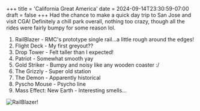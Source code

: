 +++
title = 'California Great America'
date = 2024-09-14T23:30:59-07:00
draft = false
+++
Had the chance to make a quick day trip to San Jose and visit CGA! Definitely a chill park overall, nothing too crazy, though all the rides were fairly bumpy for some reason lol.

1. RailBlazer - RMC's prototype single rail...a little rough around the edges!
2. Flight Deck - My first greyout??
3. Drop Tower - Felt taller than I expected!
4. Patriot - Somewhat smooth yay
5. Gold Striker - Bumpy and noisy like any wooden coaster :/
6. The Grizzly - Super old station
7. The Demon - Apparently historical
8. Pyscho Mouse - Psycho line
9. Mass Effect: New Earth - Interesting smells...

![RailBlazer!](/img/railBlazerFar.webp)